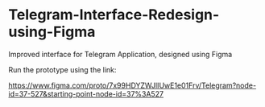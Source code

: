 # Telegram-Interface-Redesign-using-Figma
Improved interface for Telegram Application, designed using Figma

Run the prototype using the link:

https://www.figma.com/proto/7x99HDYZWJlIUwE1e01Frv/Telegram?node-id=37-527&starting-point-node-id=37%3A527

